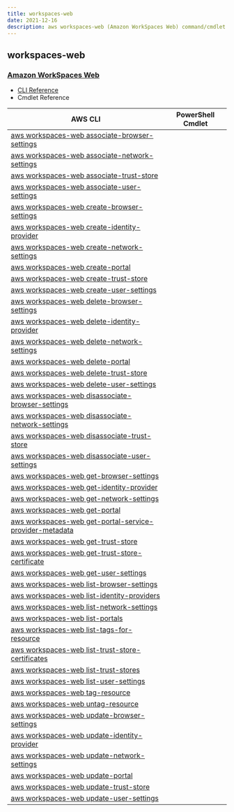 ```yaml
---
title: workspaces-web
date: 2021-12-16
description: aws workspaces-web (Amazon WorkSpaces Web) command/cmdlet list.
---
```


## workspaces-web

### [Amazon WorkSpaces Web](https://aws.amazon.com/workspaces/)

* [CLI Reference](https://docs.aws.amazon.com/cli/latest/reference/workspaces-web/index.html)
* Cmdlet Reference

|AWS CLI|PowerShell Cmdlet|
|----|----|
|[aws workspaces-web associate-browser-settings](https://docs.aws.amazon.com/cli/latest/reference/workspaces-web/associate-browser-settings.html)||
|[aws workspaces-web associate-network-settings](https://docs.aws.amazon.com/cli/latest/reference/workspaces-web/associate-network-settings.html)||
|[aws workspaces-web associate-trust-store](https://docs.aws.amazon.com/cli/latest/reference/workspaces-web/associate-trust-store.html)||
|[aws workspaces-web associate-user-settings](https://docs.aws.amazon.com/cli/latest/reference/workspaces-web/associate-user-settings.html)||
|[aws workspaces-web create-browser-settings](https://docs.aws.amazon.com/cli/latest/reference/workspaces-web/create-browser-settings.html)||
|[aws workspaces-web create-identity-provider](https://docs.aws.amazon.com/cli/latest/reference/workspaces-web/create-identity-provider.html)||
|[aws workspaces-web create-network-settings](https://docs.aws.amazon.com/cli/latest/reference/workspaces-web/create-network-settings.html)||
|[aws workspaces-web create-portal](https://docs.aws.amazon.com/cli/latest/reference/workspaces-web/create-portal.html)||
|[aws workspaces-web create-trust-store](https://docs.aws.amazon.com/cli/latest/reference/workspaces-web/create-trust-store.html)||
|[aws workspaces-web create-user-settings](https://docs.aws.amazon.com/cli/latest/reference/workspaces-web/create-user-settings.html)||
|[aws workspaces-web delete-browser-settings](https://docs.aws.amazon.com/cli/latest/reference/workspaces-web/delete-browser-settings.html)||
|[aws workspaces-web delete-identity-provider](https://docs.aws.amazon.com/cli/latest/reference/workspaces-web/delete-identity-provider.html)||
|[aws workspaces-web delete-network-settings](https://docs.aws.amazon.com/cli/latest/reference/workspaces-web/delete-network-settings.html)||
|[aws workspaces-web delete-portal](https://docs.aws.amazon.com/cli/latest/reference/workspaces-web/delete-portal.html)||
|[aws workspaces-web delete-trust-store](https://docs.aws.amazon.com/cli/latest/reference/workspaces-web/delete-trust-store.html)||
|[aws workspaces-web delete-user-settings](https://docs.aws.amazon.com/cli/latest/reference/workspaces-web/delete-user-settings.html)||
|[aws workspaces-web disassociate-browser-settings](https://docs.aws.amazon.com/cli/latest/reference/workspaces-web/disassociate-browser-settings.html)||
|[aws workspaces-web disassociate-network-settings](https://docs.aws.amazon.com/cli/latest/reference/workspaces-web/disassociate-network-settings.html)||
|[aws workspaces-web disassociate-trust-store](https://docs.aws.amazon.com/cli/latest/reference/workspaces-web/disassociate-trust-store.html)||
|[aws workspaces-web disassociate-user-settings](https://docs.aws.amazon.com/cli/latest/reference/workspaces-web/disassociate-user-settings.html)||
|[aws workspaces-web get-browser-settings](https://docs.aws.amazon.com/cli/latest/reference/workspaces-web/get-browser-settings.html)||
|[aws workspaces-web get-identity-provider](https://docs.aws.amazon.com/cli/latest/reference/workspaces-web/get-identity-provider.html)||
|[aws workspaces-web get-network-settings](https://docs.aws.amazon.com/cli/latest/reference/workspaces-web/get-network-settings.html)||
|[aws workspaces-web get-portal](https://docs.aws.amazon.com/cli/latest/reference/workspaces-web/get-portal.html)||
|[aws workspaces-web get-portal-service-provider-metadata](https://docs.aws.amazon.com/cli/latest/reference/workspaces-web/get-portal-service-provider-metadata.html)||
|[aws workspaces-web get-trust-store](https://docs.aws.amazon.com/cli/latest/reference/workspaces-web/get-trust-store.html)||
|[aws workspaces-web get-trust-store-certificate](https://docs.aws.amazon.com/cli/latest/reference/workspaces-web/get-trust-store-certificate.html)||
|[aws workspaces-web get-user-settings](https://docs.aws.amazon.com/cli/latest/reference/workspaces-web/get-user-settings.html)||
|[aws workspaces-web list-browser-settings](https://docs.aws.amazon.com/cli/latest/reference/workspaces-web/list-browser-settings.html)||
|[aws workspaces-web list-identity-providers](https://docs.aws.amazon.com/cli/latest/reference/workspaces-web/list-identity-providers.html)||
|[aws workspaces-web list-network-settings](https://docs.aws.amazon.com/cli/latest/reference/workspaces-web/list-network-settings.html)||
|[aws workspaces-web list-portals](https://docs.aws.amazon.com/cli/latest/reference/workspaces-web/list-portals.html)||
|[aws workspaces-web list-tags-for-resource](https://docs.aws.amazon.com/cli/latest/reference/workspaces-web/list-tags-for-resource.html)||
|[aws workspaces-web list-trust-store-certificates](https://docs.aws.amazon.com/cli/latest/reference/workspaces-web/list-trust-store-certificates.html)||
|[aws workspaces-web list-trust-stores](https://docs.aws.amazon.com/cli/latest/reference/workspaces-web/list-trust-stores.html)||
|[aws workspaces-web list-user-settings](https://docs.aws.amazon.com/cli/latest/reference/workspaces-web/list-user-settings.html)||
|[aws workspaces-web tag-resource](https://docs.aws.amazon.com/cli/latest/reference/workspaces-web/tag-resource.html)||
|[aws workspaces-web untag-resource](https://docs.aws.amazon.com/cli/latest/reference/workspaces-web/untag-resource.html)||
|[aws workspaces-web update-browser-settings](https://docs.aws.amazon.com/cli/latest/reference/workspaces-web/update-browser-settings.html)||
|[aws workspaces-web update-identity-provider](https://docs.aws.amazon.com/cli/latest/reference/workspaces-web/update-identity-provider.html)||
|[aws workspaces-web update-network-settings](https://docs.aws.amazon.com/cli/latest/reference/workspaces-web/update-network-settings.html)||
|[aws workspaces-web update-portal](https://docs.aws.amazon.com/cli/latest/reference/workspaces-web/update-portal.html)||
|[aws workspaces-web update-trust-store](https://docs.aws.amazon.com/cli/latest/reference/workspaces-web/update-trust-store.html)||
|[aws workspaces-web update-user-settings](https://docs.aws.amazon.com/cli/latest/reference/workspaces-web/update-user-settings.html)||

